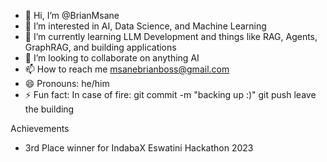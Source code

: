 - 👋 Hi, I’m @BrianMsane
- 👀 I’m interested in AI, Data Science, and Machine Learning
- 🌱 I’m currently learning LLM Development and things like RAG, Agents, GraphRAG, and building applications
- 💞️ I’m looking to collaborate on anything AI
- 📫 How to reach me msanebrianboss@gmail.com
- 😄 Pronouns: he/him
- ⚡ Fun fact: In case of fire: git commit -m "backing up :)" git push leave the building

Achievements
- 3rd Place winner for IndabaX Eswatini Hackathon 2023
<!---
BrianMsane/BrianMsane is a ✨ special ✨ repository because its `README.md` (this file) appears on your GitHub profile.
You can click the Preview link to take a look at your changes.
--->
